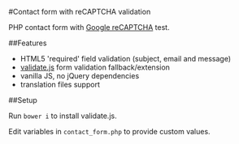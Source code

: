 #Contact form with reCAPTCHA validation

PHP contact form with [Google reCAPTCHA](https://www.google.com/recaptcha) test.

##Features

* HTML5 'required' field validation (subject, email and message)
* [validate.js](http://rickharrison.github.io/validate.js/) form validation fallback/extension
* vanilla JS, no jQuery dependencies
* translation files support

##Setup

Run `bower i` to install validate.js.

Edit variables in `contact_form.php` to provide custom values.
